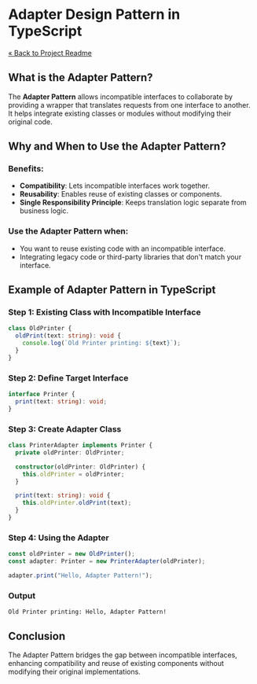 # Adapter Design Pattern in TypeScript

[« Back to Project Readme](../../../README.md)

## What is the Adapter Pattern?

The **Adapter Pattern** allows incompatible interfaces to collaborate by providing a wrapper that translates requests from one interface to another. It helps integrate existing classes or modules without modifying their original code.

## Why and When to Use the Adapter Pattern?

### Benefits:
- **Compatibility**: Lets incompatible interfaces work together.
- **Reusability**: Enables reuse of existing classes or components.
- **Single Responsibility Principle**: Keeps translation logic separate from business logic.

### Use the Adapter Pattern when:
- You want to reuse existing code with an incompatible interface.
- Integrating legacy code or third-party libraries that don't match your interface.

## Example of Adapter Pattern in TypeScript

### Step 1: Existing Class with Incompatible Interface

```typescript
class OldPrinter {
  oldPrint(text: string): void {
    console.log(`Old Printer printing: ${text}`);
  }
}
```

### Step 2: Define Target Interface

```typescript
interface Printer {
  print(text: string): void;
}
```

### Step 3: Create Adapter Class

```typescript
class PrinterAdapter implements Printer {
  private oldPrinter: OldPrinter;

  constructor(oldPrinter: OldPrinter) {
    this.oldPrinter = oldPrinter;
  }

  print(text: string): void {
    this.oldPrinter.oldPrint(text);
  }
}
```

### Step 4: Using the Adapter

```typescript
const oldPrinter = new OldPrinter();
const adapter: Printer = new PrinterAdapter(oldPrinter);

adapter.print("Hello, Adapter Pattern!");
```

### Output
```
Old Printer printing: Hello, Adapter Pattern!
```

## Conclusion

The Adapter Pattern bridges the gap between incompatible interfaces, enhancing compatibility and reuse of existing components without modifying their original implementations.